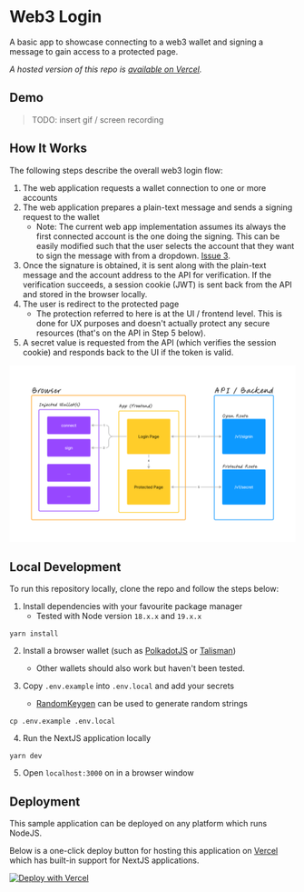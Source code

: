 # Web3 Login

A basic app to showcase connecting to a web3 wallet and signing a message to gain access to a protected page.

_A hosted version of this repo is [available on Vercel](https://web3-login-sigma.vercel.app/)._

## Demo

> TODO: insert gif / screen recording

## How It Works

The following steps describe the overall web3 login flow:

1. The web application requests a wallet connection to one or more accounts
2. The web application prepares a plain-text message and sends a signing request to the wallet
    * Note: The current web app implementation assumes its always the first connected account is the one doing the signing. This can be easily modified such that the user selects the account that they want to sign the message with from a dropdown. [Issue 3](https://github.com/FaisalAl-Tameemi/web3-login/issues/3).
3. Once the signature is obtained, it is sent along with the plain-text message and the account address to the API for verification. If the verification succeeds, a session cookie (JWT) is sent back from the API and stored in the browser locally.
4. The user is redirect to the protected page
    * The protection referred to here is at the UI / frontend level. This is done for UX purposes and doesn't actually protect any secure resources (that's on the API in Step 5 below).
5. A secret value is requested from the API (which verifies the session cookie) and responds back to the UI if the token is valid.


![](./public/flow.png)


## Local Development

To run this repository locally, clone the repo and follow the steps below:

1. Install dependencies with your favourite package manager
    * Tested with Node version `18.x.x` and `19.x.x`

```
yarn install
```

2. Install a browser wallet (such as [PolkadotJS](https://polkadot.js.org/extension/) or [Talisman](https://www.talisman.xyz/))
    * Other wallets should also work but haven't been tested.

3. Copy `.env.example` into `.env.local` and add your secrets
    * [RandomKeygen](https://randomkeygen.com/) can be used to generate random strings

```
cp .env.example .env.local
```

4. Run the NextJS application locally

```
yarn dev
```

5. Open `localhost:3000` on in a browser window

## Deployment

This sample application can be deployed on any platform which runs NodeJS.

Below is a one-click deploy button for hosting this application on [Vercel](https://vercel.com) which has built-in support for NextJS applications.

[![Deploy with Vercel](https://vercel.com/button)](https://vercel.com/new/clone?repository-url=https%3A%2F%2Fgithub.com%2FFaisalAl-Tameemi%2Fweb3-login&env=NEXT_AUTH_SECRET,JWT_SECRET)

